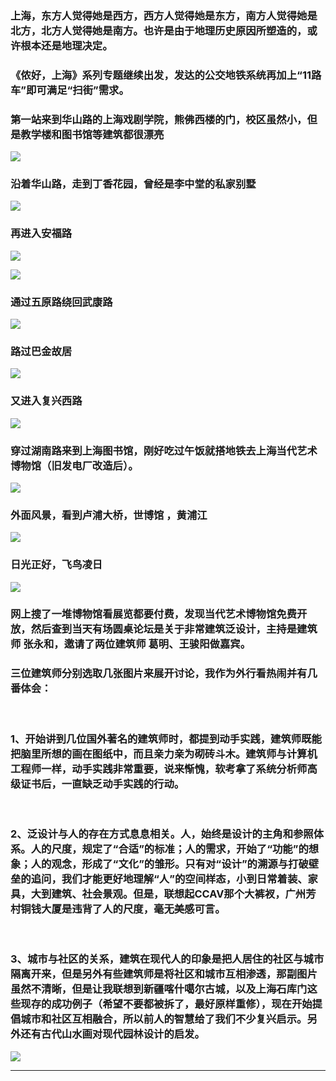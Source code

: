 <!-- 
.. link: 
.. description: 
.. tags: travel ,  上海
.. date: 2016/03/30 13:00:58
.. title: In the Name of Architecture
.. slug: in-the-name-of-architecture
-->


### 上海，东方人觉得她是西方，西方人觉得她是东方，南方人觉得她是北方，北方人觉得她是南方。也许是由于地理历史原因所塑造的，或许根本还是地理决定。


### 《侬好，上海》系列专题继续出发，发达的公交地铁系统再加上“11路车”即可满足“扫街”需求。


### 第一站来到华山路的上海戏剧学院，熊佛西楼的门，校区虽然小，但是教学楼和图书馆等建筑都很漂亮

![](http://ww2.sinaimg.cn/mw690/67804861jw1f2bcbnphdrj21kw23ukdl.jpg)


<!-- TEASER_END -->


### 沿着华山路，走到丁香花园，曾经是李中堂的私家别墅

![](http://ww3.sinaimg.cn/mw690/67804861jw1f2bcbq9gbgj21kw16oduv.jpg)


### 再进入安福路

![](http://ww2.sinaimg.cn/mw690/67804861jw1f2f89onluhj21kw23ukha.jpg)

![](http://ww4.sinaimg.cn/mw690/67804861jw1f2bcbu0i2mj21kw23ue6r.jpg)


### 通过五原路绕回武康路

![](http://ww3.sinaimg.cn/mw1024/67804861jw1f2bcc10a14j21kw16o1kx.jpg)


### 路过巴金故居
![](http://ww3.sinaimg.cn/mw1024/67804861jw1f2bcc3izq3j21kw23u7kz.jpg)

### 又进入复兴西路
![](http://ww2.sinaimg.cn/mw1024/67804861jw1f2bcbx8fmhj21kw16oh5w.jpg)

### 穿过湖南路来到上海图书馆，刚好吃过午饭就搭地铁去上海当代艺术博物馆（旧发电厂改造后）。

![](http://ww2.sinaimg.cn/mw690/67804861jw1f2bcc5s4x1j21kw23uaqe.jpg)

### 外面风景，看到卢浦大桥，世博馆 ，黄浦江

![](http://ww2.sinaimg.cn/mw690/67804861jw1f2bcc7g6xcj21kw16odm6.jpg)


### 日光正好，飞鸟凌日

![](http://ww1.sinaimg.cn/mw690/67804861jw1f2bcc9cut9j21kw23ualw.jpg)

### 网上搜了一堆博物馆看展览都要付费，发现当代艺术博物馆免费开放，然后查到当天有场圆桌论坛是关于非常建筑泛设计，主持是建筑师 张永和，邀请了两位建筑师 葛明、王骏阳做嘉宾。



### 三位建筑师分别选取几张图片来展开讨论，我作为外行看热闹并有几番体会：

<br/>


### 1、开始讲到几位国外著名的建筑师时，都提到动手实践，建筑师既能把脑里所想的画在图纸中，而且亲力亲为砌砖斗木。建筑师与计算机工程师一样，动手实践非常重要，说来惭愧，软考拿了系统分析师高级证书后，一直缺乏动手实践的行动。

<br/>



### 2、泛设计与人的存在方式息息相关。人，始终是设计的主角和参照体系。人的尺度，规定了“合适”的标准；人的需求，开始了“功能”的想象；人的观念，形成了“文化”的雏形。只有对“设计”的溯源与打破壁垒的追问，我们才能更好地理解“人”的空间样态，小到日常着装、家具，大到建筑、社会景观。但是，联想起CCAV那个大裤衩，广州芳村铜钱大厦是违背了人的尺度，毫无美感可言。

<br/>


### 3、城市与社区的关系，建筑在现代人的印象是把人居住的社区与城市隔离开来，但是另外有些建筑师是将社区和城市互相渗透，那副图片虽然不清晰，但是让我联想到新疆喀什噶尔古城，以及上海石库门这些现存的成功例子（希望不要都被拆了，最好原样重修），现在开始提倡城市和社区互相融合，所以前人的智慧给了我们不少复兴启示。另外还有古代山水画对现代园林设计的启发。



![](http://ww3.sinaimg.cn/mw1024/67804861gw1f2fadkn3tzj20i80i8ju7.jpg)


 * * *